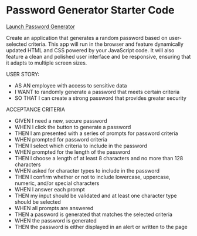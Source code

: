# Password Generator Starter Code
[Launch Password Generator](https://kitchen-boy.github.io/password-generator/)

Create an application that generates a random password based on user-selected criteria.
This app will run in the browser and feature dynamically updated HTML and CSS powered by your JavaScript code. 
It will also feature a clean and polished user interface and be responsive, ensuring that it adapts to multiple screen sizes.

USER STORY:
* AS AN employee with access to sensitive data
* I WANT to randomly generate a password that meets certain criteria
* SO THAT I can create a strong password that provides greater security

ACCEPTANCE CRITERIA

* GIVEN I need a new, secure password
* WHEN I click the button to generate a password
* THEN I am presented with a series of prompts for password criteria
* WHEN prompted for password criteria
* THEN I select which criteria to include in the password
* WHEN prompted for the length of the password
* THEN I choose a length of at least 8 characters and no more than 128 characters
* WHEN asked for character types to include in the password
* THEN I confirm whether or not to include lowercase, uppercase, numeric, and/or special characters
* WHEN I answer each prompt
* THEN my input should be validated and at least one character type should be selected
* WHEN all prompts are answered
* THEN a password is generated that matches the selected criteria
* WHEN the password is generated
* THEN the password is either displayed in an alert or written to the page

